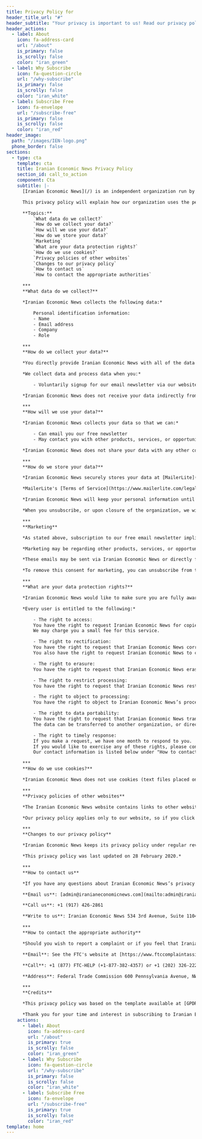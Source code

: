 ```yaml
---
title: Privacy Policy for
header_title_url: "#"
header_subtitle: "Your privacy is important to us! Read our privacy policy below"
header_actions:
  - label: About
    icon: fa-address-card
    url: "/about"
    is_primary: false
    is_scrolly: false
    color: "iran_green"
  - label: Why Subscribe
    icon: fa-question-circle
    url: "/why-subscribe"
    is_primary: false
    is_scrolly: false
    color: "iran_white"
  - label: Subscribe Free
    icon: fa-envelope
    url: "/subscribe-free"
    is_primary: false
    is_scrolly: false
    color: "iran_red"
header_image:
  path: "/images/IEN-logo.png"
  phone_border: false
sections:
  - type: cta
    template: cta
    title: Iranian Economic News Privacy Policy
    section_id: call_to_action
    component: Cta
    subtitle: |-
      [Iranian Economic News](/) is an independent organization run by [Steven Terner](/about).

      This privacy policy will explain how our organization uses the personal data we collect from you when you use our website.

      **Topics:**
          `What data do we collect?`
          `How do we collect your data?`
          `How will we use your data?`
          `How do we store your data?`
          `Marketing`
          `What are your data protection rights?`
          `How do we use cookies?`
          `Privacy policies of other websites`
          `Changes to our privacy policy`
          `How to contact us`
          `How to contact the appropriate authorities`

      ***
      **What data do we collect?**

      *Iranian Economic News collects the following data:*

          Personal identification information:
          - Name
          - Email address
          - Company
          - Role

      ***
      **How do we collect your data?**

      *You directly provide Iranian Economic News with all of the data we collect.*

      *We collect data and process data when you:*

          - Voluntarily signup for our email newsletter via our website

      *Iranian Economic News does not receive your data indirectly from any source.*

      ***
      **How will we use your data?**

      *Iranian Economic News collects your data so that we can:*

          - Can email you our free newsletter
          - May contact you with other products, services, or opportunities

      *Iranian Economic News does not share your data with any other companies or parties.*

      ***
      **How do we store your data?**

      *Iranian Economic News securely stores your data at [MailerLite](https://mailerlite.com), our email subscription service.*

      *MailerLite's [Terms of Service](https://www.mailerlite.com/legal) and [Security Statement](https://www.mailerlite.com/legal/security-statement) are available online.*

      *Iranian Economic News will keep your personal information until you unsubscribe or the organization ceases operation.*

      *When you unsubscribe, or upon closure of the organization, we will delete your data inside MailerLite.*

      ***
      **Marketing**

      *As stated above, subscription to our free email newsletter implies consent to the possibility of receiving marketing emails.*

      *Marketing may be regarding other products, services, or opportunities.*

      *These emails may be sent via Iranian Economic News or directly from Steven Terner.*

      *To remove this consent for marketing, you can unsubscribe from the newsletter at anytime.*

      ***
      **What are your data protection rights?**

      *Iranian Economic News would like to make sure you are fully aware of all of your data protection rights.*

      *Every user is entitled to the following:*

          - The right to access:
          You have the right to request Iranian Economic News for copies of your personal data.
          We may charge you a small fee for this service.

          - The right to rectification:
          You have the right to request that Iranian Economic News correct any information you believe is inaccurate.
          You also have the right to request Iranian Economic News to complete the information you believe is incomplete.

          - The right to erasure:
          You have the right to request that Iranian Economic News erase your personal data, under certain conditions.

          - The right to restrict processing:
          You have the right to request that Iranian Economic News restrict the processing of your personal data, under certain conditions.

          - The right to object to processing:
          You have the right to object to Iranian Economic News’s processing of your personal data, under certain conditions.

          - The right to data portability:
          You have the right to request that Iranian Economic News transfer the data that we have collected, under certain conditions.
          The data can be transferred to another organization, or directly to you.

          - The right to timely response:
          If you make a request, we have one month to respond to you.
          If you would like to exercise any of these rights, please contact us.
          Our contact information is listed below under "How to contact us."

      ***
      **How do we use cookies?**

      *Iranian Economic News does not use cookies (text files placed on your computer to collect visitor behavior information).*

      ***
      **Privacy policies of other websites**

      *The Iranian Economic News website contains links to other websites, such as [Twitter](https://twitter.com/iranianeconomy).*

      *Our privacy policy applies only to our website, so if you click on a link to another website, you should read their privacy policy.*

      ***
      **Changes to our privacy policy**

      *Iranian Economic News keeps its privacy policy under regular review and places any updates on this web page.*

      *This privacy policy was last updated on 28 February 2020.*

      ***
      **How to contact us**

      *If you have any questions about Iranian Economic News’s privacy policy, the data we hold on you, or you would like to exercise one of your data protection rights, please do not hesitate to contact us.*

      **Email us**: [admin@iranianeconomicnews.com](mailto:admin@iranianeconomicnews.com)

      **Call us**: +1 (917) 426-2861

      **Write to us**: Iranian Economic News 534 3rd Avenue, Suite 1104 Brooklyn, NY 11215

      ***
      **How to contact the appropriate authority**

      *Should you wish to report a complaint or if you feel that Iranian Economic News has not addressed your concern in a satisfactory manner, you may contact the US Federal Trade Commission (FTC).*

      **Email**: See the FTC's website at [https://www.ftccomplaintassistant.gov/](https://www.ftccomplaintassistant.gov/) or [https://www.ftc.gov/contact](https://www.ftc.gov/contact)

      **Call**: +1 (877) FTC-HELP (+1-877-382-4357) or +1 (202) 326-2222

      **Address**: Federal Trade Commission 600 Pennsylvania Avenue, NW Washington, DC 20580

      ***
      **Credits**

      *This privacy policy was based on the template available at [GPDR.eu](https://gdpr.eu/privacy-notice/)*.

      *Thank you for your time and interest in subscribing to Iranian Economic News!*
    actions:
      - label: About
        icon: fa-address-card
        url: "/about"
        is_primary: true
        is_scrolly: false
        color: "iran_green"
      - label: Why Subscribe
        icon: fa-question-circle
        url: "/why-subscribe"
        is_primary: false
        is_scrolly: false
        color: "iran_white"
      - label: Subscribe Free
        icon: fa-envelope
        url: "/subscribe-free"
        is_primary: true
        is_scrolly: false
        color: "iran_red"
template: home
---
```

